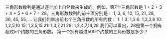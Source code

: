 三角形数数列是通过逐个加上自然数来生成的。例如，第7个三角形数是 1 + 2 + 3 + 4 + 5 + 6 + 7 = 28。三角形数数列的前十项分别是：
1, 3, 6, 10, 15, 21, 28, 36, 45, 55, …
让我们列举出前七个三角形数的所有约数：
 1: 1
 3: 1,3
 6: 1,2,3,6
10: 1,2,5,10
15: 1,3,5,15
21: 1,3,7,21
28: 1,2,4,7,14,28
我们可以看出，28是第一个拥有超过5个约数的三角形数。
第一个拥有超过500个约数的三角形数是多少？